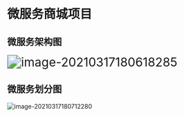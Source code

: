 # 微服务商城项目

## 微服务架构图

<img src="D:\学习笔记\image-20210317180640607.png" alt="image-20210317180618285" style="zoom:200%;" />



## 微服务划分图

![image-20210317180712280](D:\学习笔记\image-20210317180712280.png)
